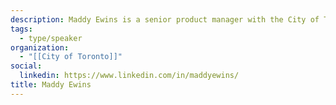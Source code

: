 ```yaml
---
description: Maddy Ewins is a senior product manager with the City of Toronto's Transportation Data and Analytics Unit. She is currently working to connect City staff with the transportation data they need through MOVE (an internal data platform that houses traffic volume and collision data). She was a 2019 Code for Canada Fellow, and previously worked in the Bay Area.
tags:
  - type/speaker
organization:
  - "[[City of Toronto]]"
social:
  linkedin: https://www.linkedin.com/in/maddyewins/
title: Maddy Ewins
---
```

